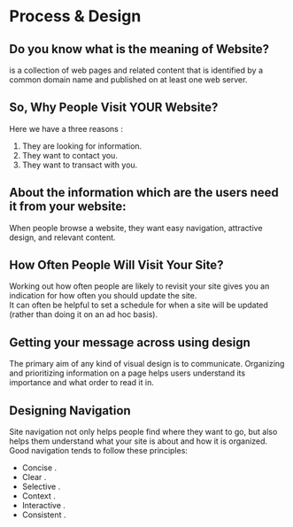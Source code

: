 # Process & Design
## Do you know what is the meaning of Website?
is a collection of web pages and related content that is identified by a common domain name and published on at least one web server.

## So, Why People Visit YOUR Website?
Here we have a three reasons :   
1. They are looking for information.   
2. They want to contact you.   
3. They want to transact with you.   

## About the information which are the users need it from your website:
When people browse a website, they want easy navigation, attractive design, and relevant content.

## How Often People Will Visit Your Site?
Working out how often people
are likely to revisit your site gives
you an indication for how often
you should update the site.  
It can often be helpful to set a
schedule for when a site will be
updated (rather than doing it on
an ad hoc basis).   

## Getting your message across using design
The primary aim of any kind of visual design
is to communicate. Organizing and prioritizing
information on a page helps users understand
its importance and what order to read it in.

## Designing Navigation
Site navigation not only helps people find where they want to go, but also
helps them understand what your site is about and how it is organized.
Good navigation tends to follow these principles:
* Concise .  
* Clear  . 
* Selective .
* Context  .
* Interactive  .
* Consistent  .


